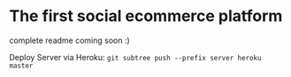 # The first social ecommerce platform

complete readme coming soon :)

Deploy Server via Heroku:
`git subtree push --prefix server heroku master`
